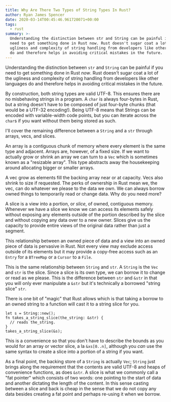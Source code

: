 ```yaml
---
title: Why Are There Two Types of String Types In Rust?
author: Ryan James Spencer
date: 2020-03-14T00:45:46.961720071+00:00
tags:
  - rust
summary: >-
  Understanding the distinction between str and String can be painful if you
  need to get something done in Rust now. Rust doesn't sugar coat a lot of the
  ugliness and complexity of string handling from developers like other languages
  do and therefore helps in avoiding critical mistakes in the future.
---
```


Understanding the distinction between `str` and `String` can be painful if you
need to get something done in Rust _now_. Rust doesn't sugar coat a lot of the
ugliness and complexity of string handling from developers like other languages
do and therefore helps in avoiding critical mistakes in the future.

By construction, both string types are valid UTF-8. This ensures there are no
misbehaving strings in a program. A `char` is always four-bytes in Rust, but a
string doesn't have to be composed of just four-byte chunks (that would be a
UTF-32 encoding!). Being UTF-8 means that Strings can be encoded with
variable-width code points, but you can iterate across the `char`s if you want
without them being stored as such.

I'll cover the remaining difference between a `String` and a `str` through
arrays, vecs, and slices.

An array is a contiguous chunk of memory where every element is the same type
and adjacent. Arrays are, however, of a fixed size. If we want to actually grow
or shrink an array we can turn to a `Vec` which is sometimes known as a
"resizable array". This type abstracts away the housekeeping around allocating
bigger or smaller arrays.

A vec grow as elements fill the backing array near or at capacity. Vecs also
shrink to size if requested. The perks of ownership in Rust mean we, the vec,
can do whatever we please to the data we own. We can always borrow owned things
to temporarily read or change data. Why do you need more?

A slice is a view into a portion, or _slice_, of owned, contiguous memory.
Whenever we have a slice we know we can access its elements safely without
exposing any elements outside of the portion described by the slice and without
copying any data over to a new owner. Slices give us the capacity to provide
entire views of the original data rather than just a segment.


This relationship between an owned piece of data and a view into an owned piece
of data is pervasive in Rust. Not every view may exclude access outside of its
elements but it may provide a copy-free access such as an `Entry` for a
`BTreeMap` or a `Cursor` to a `File`.

This is the same relationship between `String` and `str`. A `String` is the
`Vec` and `str` is the slice. Since a slice is its own type, we can borrow it to
change or read as we please. This is the difference between `str` and `&str` in
that you will only ever manipulate a `&str` but it's technically a borrowed
"string slice" `str`.

There is one bit of "magic" that Rust allows which is that taking a borrow to an
owned string to a function will cast it to a string slice for you.

```
let s = String::new();
fn takes_a_string_slice(the_string: &str) {
  // reads the_string.
}
takes_a_string_slice(&s);
```

This is a convenience so that you don't have to describe the bounds as you would
for an array or vector slice, a la `&xs[0..n]`, although you _can_ use the same
syntax to create a slice into a portion of a string if you want.

As a final point, the backing store of a `String` is actually `Vec`; `String`
just brings along the requirement that the contents are valid UTF-8 and heaps of
convenience functions, as does `&str`. A slice is what we commonly call a "fat
pointer" which consists of two words: one pointing to the start of data and
another dictating the length of the content. In this sense casting between a
slice and back is cheap in the sense that we do not copy any data besides
creating a fat point and perhaps re-using it when we borrow.
